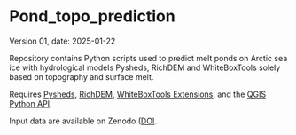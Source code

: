 # Pond_topo_prediction

Version 01, date: 2025-01-22

Repository contains Python scripts used to predict melt ponds on Arctic sea ice with hydrological models Pysheds, RichDEM and WhiteBoxTools solely based on topography and surface melt.

Requires [Pysheds](https://github.com/mdbartos/pysheds), [RichDEM](https://github.com/r-barnes/richdem), [WhiteBoxTools Extensions](https://www.whiteboxgeo.com/manual/wbt_book/whitebox_extensions.html), and the [QGIS Python API](https://qgis.org/pyqgis/master/).

Input data are available on Zenodo ([DOI](doi.org/10.5281/zenodo.14717210).
